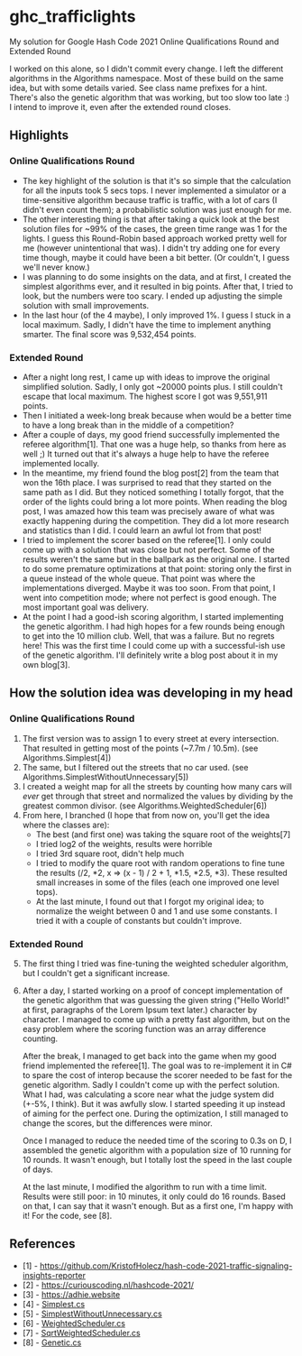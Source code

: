 # ghc_trafficlights
My solution for Google Hash Code 2021 Online Qualifications Round and Extended Round

I worked on this alone, so I didn't commit every change. I left the different algorithms in the Algorithms namespace. Most of these build on the same idea, but with some details varied. See class name prefixes for a hint. There's also the genetic algorithm that was working, but too slow too late :) I intend to improve it, even after the extended round closes.

## Highlights

### Online Qualifications Round

 - The key highlight of the solution is that it's so simple that the calculation for all the inputs took 5 secs tops. I never implemented a simulator or a time-sensitive algorithm because traffic is traffic, with a lot of cars (I didn't even count them); a probabilistic solution was just enough for me.
 - The other interesting thing is that after taking a quick look at the best solution files for ~99% of the cases, the green time range was 1 for the lights. I guess this Round-Robin based approach worked pretty well for me (however unintentional that was). I didn't try adding one for every time though, maybe it could have been a bit better. (Or couldn't, I guess we'll never know.)
 - I was planning to do some insights on the data, and at first, I created the simplest algorithms ever, and it resulted in big points. After that, I tried to look, but the numbers were too scary. I ended up adjusting the simple solution with small improvements.
 - In the last hour (of the 4 maybe), I only improved 1%. I guess I stuck in a local maximum. Sadly, I didn't have the time to implement anything smarter. The final score was 9,532,454 points.

### Extended Round

 - After a night long rest, I came up with ideas to improve the original simplified solution. Sadly, I only got ~20000 points plus. I still couldn't escape that local maximum. The highest score I got was 9,551,911 points.
 - Then I initiated a week-long break because when would be a better time to have a long break than in the middle of a competition?
 - After a couple of days, my good friend successfully implemented the referee algorithm[1]. That one was a huge help, so thanks from here as well ;) It turned out that it's always a huge help to have the referee implemented locally.
 - In the meantime, my friend found the blog post[2] from the team that won the 16th place. I was surprised to read that they started on the same path as I did. But they noticed something I totally forgot, that the order of the lights could bring a lot more points. When reading the blog post, I was amazed how this team was precisely aware of what was exactly happening during the competition. They did a lot more research and statistics than I did. I could learn an awful lot from that post!
 - I tried to implement the scorer based on the referee[1]. I only could come up with a solution that was close but not perfect. Some of the results weren't the same but in the ballpark as the original one. I started to do some premature optimizations at that point: storing only the first in a queue instead of the whole queue. That point was where the implementations diverged. Maybe it was too soon. From that point, I went into competition mode; where not perfect is good enough. The most important goal was delivery.
 - At the point I had a good-ish scoring algorithm, I started implementing the genetic algorithm. I had high hopes for a few rounds being enough to get into the 10 million club. Well, that was a failure. But no regrets here! This was the first time I could come up with a successful-ish use of the genetic algorithm. I'll definitely write a blog post about it in my own blog[3].


## How the solution idea was developing in my head

### Online Qualifications Round

 1. The first version was to assign 1 to every street at every intersection. That resulted in getting most of the points (~7.7m / 10.5m). (see Algorithms.Simplest[4])
 2. The same, but I filtered out the streets that no car used. (see Algorithms.SimplestWithoutUnnecessary[5])
 3. I created a weight map for all the streets by counting how many cars will *ever* get through that street and normalized the values by dividing by the greatest common divisor. (see Algorithms.WeightedScheduler[6])
 4. From here, I branched (I hope that from now on, you'll get the idea where the classes are):
     - The best (and first one) was taking the square root of the weights[7]
     - I tried log2 of the weights, results were horrible
     - I tried 3rd square root, didn't help much
     - I tried to modify the quare root with random operations to fine tune the results (/2, \*2, x => (x - 1) / 2 + 1, \*1.5, \*2.5, \*3). These resulted small increases in some of the files (each one improved one level tops).
     - At the last minute, I found out that I forgot my original idea; to normalize the weight between 0 and 1 and use some constants. I tried it with a couple of constants but couldn't improve.

### Extended Round

5. The first thing I tried was fine-tuning the weighted scheduler algorithm, but I couldn't get a significant increase.
6. After a day, I started working on a proof of concept implementation of the genetic algorithm that was guessing the given string ("Hello World!" at first, paragraphs of the Lorem Ipsum text later.) character by character. I managed to come up with a pretty fast algorithm, but on the easy problem where the scoring function was an array difference counting.

   After the break, I managed to get back into the game when my good friend implemented the referee[1]. The goal was to re-implement it in C# to spare the cost of interop because the scorer needed to be fast for the genetic algorithm. Sadly I couldn't come up with the perfect solution. What I had, was calculating a score near what the judge system did (+-5%, I think). But it was awfully slow. I started speeding it up instead of aiming for the perfect one. During the optimization, I still managed to change the scores, but the differences were minor.

   Once I managed to reduce the needed time of the scoring to 0.3s on D, I assembled the genetic algorithm with a population size of 10 running for 10 rounds. It wasn't enough, but I totally lost the speed in the last couple of days.

   At the last minute, I modified the algorithm to run with a time limit. Results were still poor: in 10 minutes, it only could do 16 rounds. Based on that, I can say that it wasn't enough. But as a first one, I'm happy with it! For the code, see [8].


## References

 - [1] - https://github.com/KristofHolecz/hash-code-2021-traffic-signaling-insights-reporter
 - [2] - https://curiouscoding.nl/hashcode-2021/
 - [3] - https://adhie.website
 - [4] - [Simplest.cs](https://github.com/adhie1337/ghc_trafficlights/blob/main/src/TrafficLights.Console/Algorithms/Simplest.cs)
 - [5] - [SimplestWithoutUnnecessary.cs](https://github.com/adhie1337/ghc_trafficlights/blob/main/src/TrafficLights.Console/Algorithms/SimplestWithoutUnnecessary.cs)
 - [6] - [WeightedScheduler.cs](https://github.com/adhie1337/ghc_trafficlights/blob/main/src/TrafficLights.Console/Algorithms/WeightedScheduler.cs)
 - [7] - [SqrtWeightedScheduler.cs](https://github.com/adhie1337/ghc_trafficlights/blob/main/src/TrafficLights.Console/Algorithms/SqrtWeightedScheduler.cs)
 - [8] - [Genetic.cs](https://github.com/adhie1337/ghc_trafficlights/blob/main/src/TrafficLights.Console/Algorithms/Genetic.cs)

